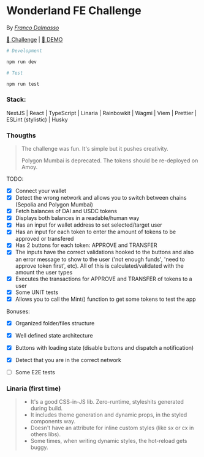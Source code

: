 # Wonderland FE Challenge
By [*Franco Dalmasso*](https://www.linkedin.com/in/franndalmasso/)

[🧾 Challenge](https://hackmd.io/@ardy/SJd5OqKR6) | [🚀 DEMO](https://wonderland-challenge.vercel.app/)

```bash
# Development

npm run dev

# Test

npm run test
```

### Stack:
NextJS | React | TypeScript | Linaria | Rainbowkit | Wagmi | Viem |
Prettier | ESLint (stylistic) | Husky

### Thougths
> The challenge was fun. It's simple but it pushes creativity.
> 
> Polygon Mumbai is deprecated. The tokens should be re-deployed on Amoy. 

TODO:
- [X] Connect your wallet
- [X] Detect the wrong network and allows you to switch between chains (Sepolia and Polygon Mumbai)
- [X] Fetch balances of DAI and USDC tokens
- [X] Displays both balances in a readable/human way
- [X] Has an input for wallet address to set selected/target user
- [X] Has an input for each token to enter the amount of tokens to be approved or transfered
- [X] Has 2 buttons for each token: APPROVE and TRANSFER
- [X] The inputs have the correct validations hooked to the buttons and also an error message to show to the user ('not enough funds', 'need to approve token first', etc). All of this is calculated/validated with the amount the user types
- [X] Executes the transactions for APPROVE and TRANSFER of tokens to a user
- [X] Some UNIT tests
- [X] Allows you to call the Mint() function to get some tokens to test the app
      
Bonuses:
- [X] Organized folder/files structure
- [X] Well defined state architecture
- [X] Buttons with loading state (disable buttons and dispatch a notification)
- [X] Detect that you are in the correct network
- [ ] Some E2E tests



### Linaria (first time)
> - It's a good CSS-in-JS lib. Zero-runtime, styleshits generated during build.
> - It includes theme generation and dynamic props, in the styled components way.
> - Doesn't have an attribute for inline custom styles (like sx or cx in others libs).
> - Some times, when writing dynamic styles, the hot-reload gets buggy.
